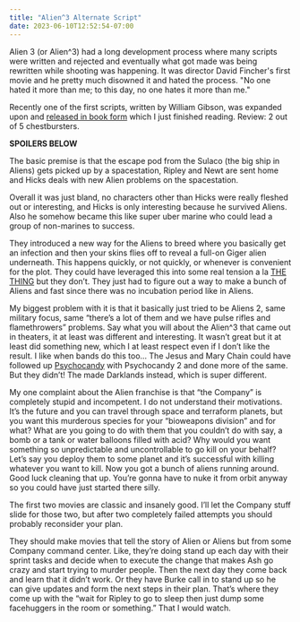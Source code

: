 ```yaml
---
title: "Alien^3 Alternate Script"
date: 2023-06-10T12:52:54-07:00
---
```


Alien 3 (or Alien^3) had a long development process where many scripts were written and rejected and eventually what got made was being rewritten while shooting was happening. It was director David Fincher's first movie and he pretty much disowned it and hated the process. "No one hated it more than me; to this day, no one hates it more than me."

Recently one of the first scripts, written by William Gibson, was expanded upon and [released in book form](https://www.amazon.com/Alien-Unproduced-Screenplay-William-Gibson-ebook/dp/B08T19ZGHF) which I just finished reading. Review: 2 out of 5 chestbursters.

**SPOILERS BELOW**

The basic premise is that the escape pod from the Sulaco (the big ship in Aliens) gets picked up by a spacestation, Ripley and Newt are sent home and Hicks deals with new Alien problems on the spacestation.

Overall it was just bland, no characters other than Hicks were really fleshed out or interesting, and Hicks is only interesting because he survived Aliens. Also he somehow became this like super uber marine who could lead a group of non-marines to success. 

They introduced a new way for the Aliens to breed where you basically get an infection and then your skins flies off to reveal a full-on Giger alien underneath. This happens quickly, or not quickly, or whenever is convenient for the plot. They could have leveraged this into some real tension a la [THE THING](https://en.wikipedia.org/wiki/The_Thing_(1982_film)) but they don’t. They just had to figure out a way to make a bunch of Aliens and fast since there was no incubation period like in Aliens. 

My biggest problem with it is that it basically just tried to be Aliens 2, same military focus, same “there’s a lot of them and we have pulse rifles and flamethrowers” problems. Say what you will about the Alien^3 that came out in theaters, it at least was different and interesting. It wasn’t great but it at least did something new, which I at least respect even if I don’t like the result. I like when bands do this too... The Jesus and Mary Chain could have followed up [Psychocandy](https://en.wikipedia.org/wiki/Psychocandy) with Psychocandy 2 and done more of the same. But they didn’t! The made Darklands instead, which is super different.

My one complaint about the Alien franchise is that “the Company” is completely stupid and incompetent. I do not understand their motivations. It’s the future and you can travel through space and terraform planets, but you want this murderous species for your “bioweapons division” and for what? What are you going to do with them that you couldn’t do with say, a bomb or a tank or water balloons filled with acid? Why would you want something so unpredictable and uncontrollable to go kill on your behalf? Let’s say you deploy them to some planet and it’s successful with killing whatever you want to kill. Now you got a bunch of aliens running around. Good luck cleaning that up. You’re gonna have to nuke it from orbit anyway so you could have just started there silly. 

The first two movies are classic and insanely good. I’ll let the Company stuff slide for those two, but after two completely failed attempts you should probably reconsider your plan.

They should make movies that tell the story of Alien or Aliens but from some Company command center. Like, they’re doing stand up each day with their sprint tasks and decide when to execute the change that makes Ash go crazy and start trying to murder people. Then the next day they come back and learn that it didn’t work. Or they have Burke call in to stand up so he can give updates and form the next steps in their plan. That’s where they come up with the “wait for Ripley to go to sleep then just dump some facehuggers in the room or something.” That I would watch.
